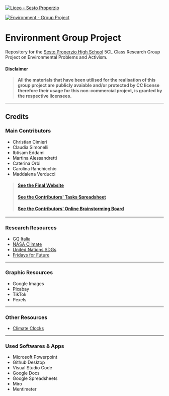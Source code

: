 
[![Liceo - Sesto Properzio](https://img.shields.io/static/v1?label=Liceo&message=Sesto+Properzio&color=176ab6&style=for-the-badge)](https://)  


[![Environment - Group Project](https://img.shields.io/static/v1?label=Environment&message=Group+Project&color=66cc00)](https://)

# **Environment Group Project**
Repository for the [Sesto Properzio High School](https://www.liceoproperzio.edu.it/) 5CL Class Research Group Project on Environmental Problems and Activism.
#### Disclaimer
> **All the materials that have been utilised for the realisation of this group project are publicly avaiable and/or protected by CC license therefore their usage for this non-commercial project, is granted by the respective licensees.**
---
## Credits
### Main Contributors
* Christian Cimieri
* Claudia Simonelli
*  Ibtisam Eddami
*  Martina Alessandretti
*  Caterina Orbi
*  Carolina Ranchicchio
*  Maddalena Verducci

> #### **[See the Final Website](https://doublec98.github.io/Environment-Group-Project/)**
> #### **[See the Contributors' Tasks Spreadsheet](https://docs.google.com/spreadsheets/d/1Ty5upF7u9mXH8nXxu2uriRBbe4ZmnPErbU3EEF24N-s/edit?usp=sharing)**
> #### **[See the Contributors' Online Brainstorming Board](https://miro.com/app/board/uXjVObqqZpI=/)**
---
### Research Resources
* [GQ Italia](https://www.gqitalia.it/lifestyle/article/climate-clock-terra-ha-ancora-7-anni-di-vita)
* [NASA Climate](https://climate.nasa.gov/causes/)
* [United Nations SDGs](https://sdgs.un.org/goals)
* [Fridays for Future](https://fridaysforfutureitalia.it/)
---
### Graphic Resources
* Google Images
* Pixabay
* TikTok
* Pexels
---
### Other Resources

* [Climate Clocks](https://climateclock.world/clocks)
---
### Used Softwares & Apps

* Microsoft Powerpoint
* Github Desktop
* Visual Studio Code
* Google Docs
* Google Spreadsheets
* Miro
* Mentimeter


